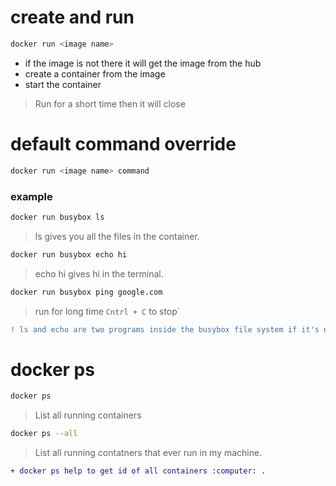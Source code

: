# create and run
```sh
docker run <image name>
```
- if the image is not there it will get the image from the hub
- create a container from the image
- start the container
 > Run for a short time then it will close

# default command override
```sh
docker run <image name> command
```
### example
```sh
docker run busybox ls 
```
>ls gives you all the files in the container.
```sh
docker run busybox echo hi 
```
> echo hi gives hi in the terminal.
```sh
docker run busybox ping google.com
```
> run for long time `Cntrl + C` to stop`

```diff
! ls and echo are two programs inside the busybox file system if it's not it throws you an error :computer: .
```

# docker ps
```sh
docker ps
```
> List all running containers
```sh
docker ps --all
```
> List all running contatners that ever run in my machine.

```diff
+ docker ps help to get id of all containers :computer: .
```
